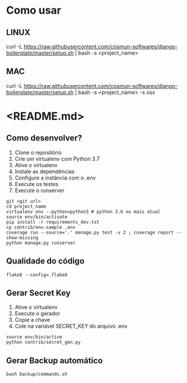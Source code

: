 # Como usar

## LINUX
curl -L https://raw.githubusercontent.com/cosmun-softwares/django-boilerplate/master/setup.sh | bash -s <project_name>

## MAC
curl -L https://raw.githubusercontent.com/cosmun-softwares/django-boilerplate/master/setup.sh | bash -s <project_name> -s osx

# <README.md>

## Como desenvolver?

1. Clone o repositório
2. Crie um virtualenv com Python 3.7
3. Ative o virtualenv
4. Instale as dependências
5. Configure a instância com o .env
6. Execute os testes
6. Execute o runserver

```console
git <git url>
cd project_name
virtualenv env --python=python3 # python 3.6 ou mais atual
source env/bin/activate
pip install -r requirements_dev.txt
cp contrib/env-sample .env
coverage run --source='.' manage.py test -v 2 ; coverage report --show-missing
python manage.py runserver
```

## Qualidade do código

```console
flake8 --config=.flake8
```

## Gerar Secret Key

1. Ative o virtualenv
2. Execute o gerador
3. Copie a chave
4. Cole na variável SECRET_KEY do arquivo .env

```console
source env/bin/active
python contrib/secret_gen.py
```

## Gerar Backup automático

```console
bash backup/commands.sh
```
